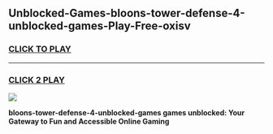 
## Unblocked-Games-bloons-tower-defense-4-unblocked-games-Play-Free-oxisv
<h3>
<a href="https://premium76.site?title=bloons-tower-defense-4-unblocked-games&ref=24M">CLICK TO PLAY</a></h3>
<hr>

<h3>
<a href="https://premium76.site?title=bloons-tower-defense-4-unblocked-games&ref=24M">CLICK 2 PLAY</a>
  
</h3>

<a href="https://premium76.site?title=bloons-tower-defense-4-unblocked-games&ref=24M"><img src="https://clearcache.store/games.png"></a>


**bloons-tower-defense-4-unblocked-games games unblocked: Your Gateway to Fun and Accessible Online Gaming**
